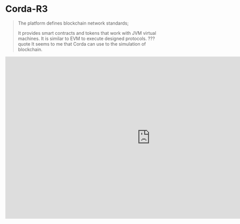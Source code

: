 # Corda-R3
> The platform defines blockchain network standards; 
> 
> It provides smart contracts and tokens that work with JVM virtual machines. It is similar to EVM to execute designed protocols.
??? quote
     It seems to me that Corda can use to the simulation of blockchain.

<iframe width="902" height="506" src="https://www.youtube.com/embed/7C51SomgQ1g" title="YouTube video player" frameborder="0" allow="accelerometer; autoplay; clipboard-write; encrypted-media; gyroscope; picture-in-picture" allowfullscreen></iframe>
